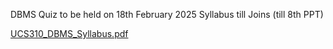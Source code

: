 DBMS Quiz to be held on 18th February 2025
Syllabus till Joins (till 8th PPT)

[UCS310_DBMS_Syllabus.pdf](https://github.com/user-attachments/files/18740800/UCS310_DBMS_Syllabus.pdf)
